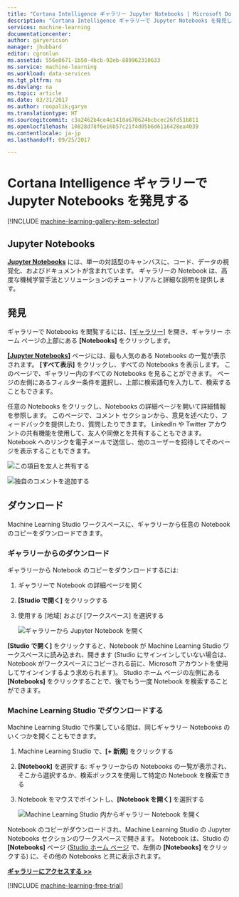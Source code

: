 ```yaml
---
title: "Cortana Intelligence ギャラリー Jupyter Notebooks | Microsoft Docs"
description: "Cortana Intelligence ギャラリーで Jupyter Notebooks を発見します。"
services: machine-learning
documentationcenter: 
author: garyericson
manager: jhubbard
editor: cgronlun
ms.assetid: 556e0671-1b50-4bcb-92eb-889962310633
ms.service: machine-learning
ms.workload: data-services
ms.tgt_pltfrm: na
ms.devlang: na
ms.topic: article
ms.date: 03/31/2017
ms.author: roopalik;garye
ms.translationtype: HT
ms.sourcegitcommit: c3a2462b4ce4e1410a670624bcbcec26fd51b811
ms.openlocfilehash: 10828d78f6e16b57c21f4d05b6d6116428ea4039
ms.contentlocale: ja-jp
ms.lasthandoff: 09/25/2017

---
```

# <a name="discover-jupyter-notebooks-in-the-cortana-intelligence-gallery"></a>Cortana Intelligence ギャラリーで Jupyter Notebooks を発見する
[!INCLUDE [machine-learning-gallery-item-selector](../../../includes/machine-learning-gallery-item-selector.md)]

## <a name="jupyter-notebooks"></a>Jupyter Notebooks
**[Jupyter Notebooks](https://gallery.cortanaintelligence.com/notebooks)** には、単一の対話型のキャンバスに、コード、データの視覚化、およびドキュメントが含まれています。
ギャラリーの Notebook は、高度な機械学習手法とソリューションのチュートリアルと詳細な説明を提供します。

## <a name="discover"></a>発見
  ギャラリーで Notebooks を閲覧するには、[[ギャラリー]](http://gallery.cortanaintelligence.com) を開き、ギャラリー ホーム ページの上部にある **[Notebooks]** をクリックします。

 **[[Jupyter Notebooks]](https://gallery.cortanaintelligence.com/notebooks)** ページには、最も人気のある Notebooks の一覧が表示されます。
**[すべて表示]** をクリックし、すべての Notebooks を表示します。
このページで、ギャラリー内のすべての Notebooks を見ることができます。 ページの左側にあるフィルター条件を選択し、上部に検索語句を入力して、検索することもできます。

 任意の Notebooks をクリックし、Notebooks の詳細ページを開いて詳細情報を参照します。 このページで、コメント セクションから、意見を述べたり、フィードバックを提供したり、質問したりできます。 LinkedIn や Twitter アカウントの共有機能を使用して、友人や同僚とを共有することもできます。 Notebook へのリンクを電子メールで送信し、他のユーザーを招待してそのページを表示することもできます。

![この項目を友人と共有する](./media/gallery-how-to-use-contribute-publish/share-links.png)

![独自のコメントを追加する](./media/gallery-how-to-use-contribute-publish/comments.png)

## <a name="download"></a>ダウンロード
Machine Learning Studio ワークスペースに、ギャラリーから任意の Notebook のコピーをダウンロードできます。

### <a name="download-from-the-gallery"></a>ギャラリーからのダウンロード
ギャラリーから Notebook のコピーをダウンロードするには:

1. ギャラリーで Notebook の詳細ページを開く
2. **[Studio で開く]** をクリックする
3. 使用する [地域] および [ワークスペース] を選択する
   
    ![ギャラリーから Jupyter Notebook を開く](./media/gallery-jupyter-notebooks/open-notebook-from-gallery.png)

**[Studio で開く]** をクリックすると、Notebook が Machine Learning Studio ワークスペースに読み込まれ、開きます (Studio にサインインしていない場合は、Notebook がワークスペースにコピーされる前に、Microsoft アカウントを使用してサインインするよう求められます)。 Studio ホーム ページの左側にある **[Notebooks]** をクリックすることで、後でもう一度 Notebook を検索することができます。

### <a name="download-in-machine-learning-studio"></a>Machine Learning Studio でダウンロードする
Machine Learning Studio で作業している間は、同じギャラリー Notebooks のいくつかを開くこともできます。

1. Machine Learning Studio で、**[+ 新規]** をクリックする
2. **[Notebook]** を選択する: ギャラリーからの Notebooks の一覧が表示され、そこから選択するか、検索ボックスを使用して特定の Notebook を検索できる
3. Notebook をマウスでポイントし、**[Notebook を開く]** を選択する
   
    ![Machine Learning Studio 内からギャラリー Notebook を開く](./media/gallery-jupyter-notebooks/open-notebook-from-studio.png)

Notebook のコピーがダウンロードされ、Machine Learning Studio の Jupyter Notebooks セクションのワークスペースで開きます。
Notebook は、Studio の **[Notebooks]** ページ ([Studio ホーム ページ](https://studio.azureml.net/) で、左側の **[Notebooks]** をクリックする) に、その他の Notebooks と共に表示されます。

**[ギャラリーにアクセスする >>](http://gallery.cortanaintelligence.com)**

[!INCLUDE [machine-learning-free-trial](../../../includes/machine-learning-free-trial.md)]


